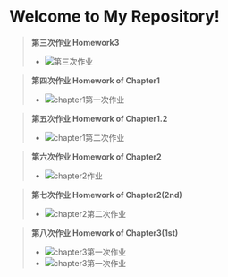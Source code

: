 Welcome to My Repository!
=============================================
>**第三次作业 Homework3**
>- ![第三次作业](https://github.com/Zhicheng-Zhang/computationalphysics_N20133011101211/tree/master/homework3)


>**第四次作业 Homework of Chapter1**
>- ![chapter1第一次作业](https://github.com/Zhicheng-Zhang/computationalphysics_N20133011101211/tree/master/chapter1)

>**第五次作业 Homework of Chapter1.2**
>- ![chapter1第二次作业](https://github.com/Zhicheng-Zhang/computationalphysics_N20133011101211/tree/master/chapter1.2)

>**第六次作业 Homework of Chapter2**
>- ![chapter2作业](https://github.com/Zhicheng-Zhang/computationalphysics_N20133011101211/tree/master/chapter2)

>**第七次作业 Homework of Chapter2(2nd)**
>- ![chapter2第二次作业](https://github.com/Zhicheng-Zhang/computationalphysics_N20133011101211/tree/master/chapter2.2)

>**第八次作业 Homework of Chapter3(1st)**
>- ![chapter3第一次作业](https://github.com/Zhicheng-Zhang/computationalphysics_N20133011101211/tree/master/chapter3.1)
>- ![chapter3第一次作业](https://github.com/Zhicheng-Zhang/computationalphysics_N20133011101211/blob/master/chapter3.1/three-body_disorder.gif)




